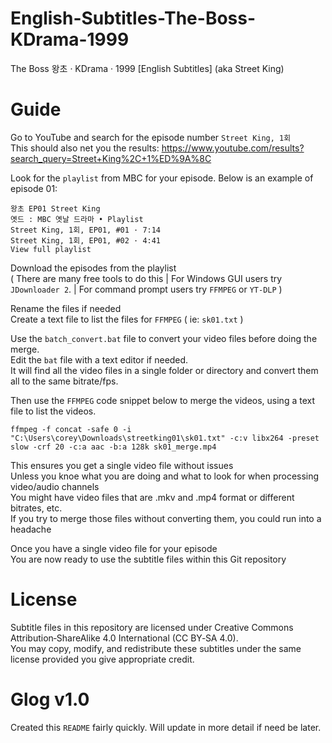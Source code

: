 # English-Subtitles-The-Boss-KDrama-1999
The Boss 왕초 ‧ KDrama ‧ 1999 [English Subtitles] (aka Street King)

# Guide
Go to YouTube and search for the episode number `Street King, 1회`  
This should also net you the results: https://www.youtube.com/results?search_query=Street+King%2C+1%ED%9A%8C

Look for the `playlist` from MBC for your episode. Below is an example of episode 01:  
```
왕초 EP01 Street King   
옛드 : MBC 옛날 드라마 • Playlist  
Street King, 1회, EP01, #01 · 7:14  
Street King, 1회, EP01, #02 · 4:41  
View full playlist  
```
Download the episodes from the playlist  
( There are many free tools to do this | For Windows GUI users try `JDownloader 2`. | For command prompt users try `FFMPEG` or `YT-DLP` )  

Rename the files if needed   
Create a text file to list the files for `FFMPEG` ( ie: `sk01.txt` )  

Use the `batch_convert.bat` file to convert your video files before doing the merge.  
Edit the `bat` file with a text editor if needed.  
It will find all the video files in a single folder or directory and convert them all to the same bitrate/fps.  

Then use the `FFMPEG` code snippet below to merge the videos, using a text file to list the videos.  

```
ffmpeg -f concat -safe 0 -i "C:\Users\corey\Downloads\streetking01\sk01.txt" -c:v libx264 -preset slow -crf 20 -c:a aac -b:a 128k sk01_merge.mp4
```
This ensures you get a single video file without issues  
Unless you knoe what you are doing and what to look for when processing video/audio channels  
You might have video files that are .mkv and .mp4 format or different bitrates, etc.  
If you try to merge those files without converting them, you could run into a headache  

Once you have a single video file for your episode  
You are now ready to use the subtitle files within this Git repository 

# License
Subtitle files in this repository are licensed under Creative Commons Attribution‑ShareAlike 4.0 International (CC BY‑SA 4.0).  
You may copy, modify, and redistribute these subtitles under the same license provided you give appropriate credit.  

# Glog v1.0  
Created this `README` fairly quickly. Will update in more detail if need be later. 
